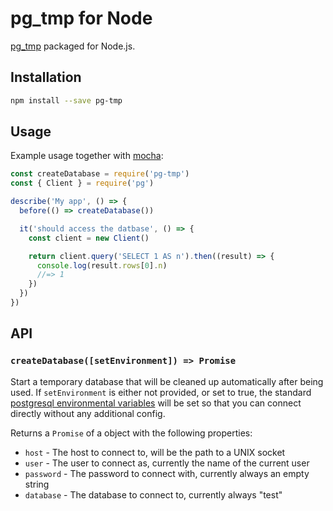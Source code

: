 # pg_tmp for Node

[pg_tmp](http://ephemeralpg.org) packaged for Node.js.

## Installation

```sh
npm install --save pg-tmp
```

## Usage

Example usage together with [mocha](https://mochajs.org):

```js
const createDatabase = require('pg-tmp')
const { Client } = require('pg')

describe('My app', () => {
  before(() => createDatabase())

  it('should access the datbase', () => {
    const client = new Client()

    return client.query('SELECT 1 AS n').then((result) => {
      console.log(result.rows[0].n)
      //=> 1
    })
  })
})
```

## API

### `createDatabase([setEnvironment]) => Promise`

Start a temporary database that will be cleaned up automatically after being used. If `setEnvironment` is either not provided, or set to true, the standard [postgresql environmental variables](https://www.postgresql.org/docs/9.1/static/libpq-envars.html) will be set so that you can connect directly without any additional config.

Returns a `Promise` of a object with the following properties:

- `host` - The host to connect to, will be the path to a UNIX socket
- `user` - The user to connect as, currently the name of the current user
- `password` - The password to connect with, currently always an empty string
- `database` - The database to connect to, currently always "test"
